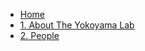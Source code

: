 

- [Home](index.md)
- [1. About The Yokoyama Lab](docs/I_About_The_Yokoyama_Lab.md)
- [2. People](docs/II_People.md)
